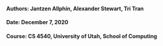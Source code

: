 #### Authors: Jantzen Allphin, Alexander Stewart, Tri Tran

#### Date: December 7, 2020

#### Course: CS 4540, University of Utah, School of Computing
